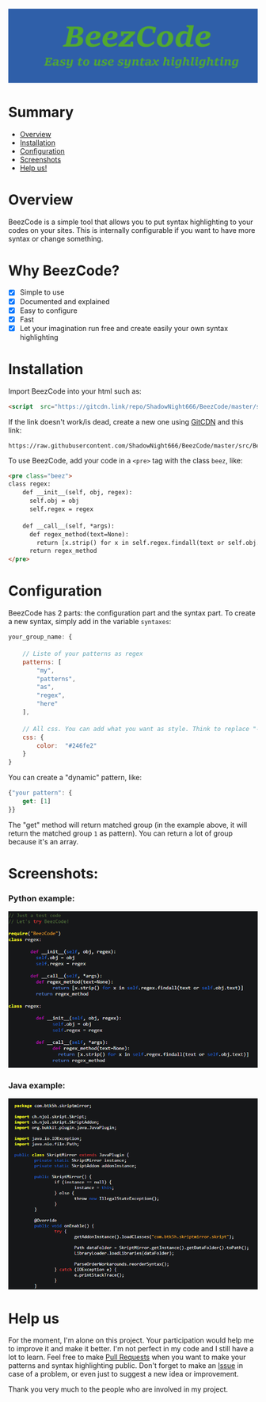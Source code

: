
![](https://raw.githubusercontent.com/ShadowNight666/BeezCode/master/images/banner.png)

# Summary

 * [Overview](#overview)
 * [Installation](#installation)
 * [Configuration](#configuration)
 * [Screenshots](#screenshots)
 * [Help us!](#help_us)

# Overview

BeezCode is a simple tool that allows you to put syntax highlighting to your codes on your sites. This is internally configurable if you want to have more syntax or change something.

# Why BeezCode?

 - [x] Simple to use
 - [x] Documented and explained
 - [x] Easy to configure
 - [x] Fast
 - [x] Let your imagination run free and create easily your own syntax highlighting

# Installation

Import BeezCode into your html such as:
```html
<script  src="https://gitcdn.link/repo/ShadowNight666/BeezCode/master/src/BeezCode.js"></script>
```
If the link doesn't work/is dead, create a new one using [GitCDN](https://gitcdn.link) and this link:
```
https://raw.githubusercontent.com/ShadowNight666/BeezCode/master/src/BeezCode.js
```

To use BeezCode, add your code in a ``<pre>`` tag with the class ``beez``, like:
```html
<pre class="beez">
class regex:
	def __init__(self, obj, regex):
	  self.obj = obj
	  self.regex = regex
  
	def __call__(self, *args):
	  def regex_method(text=None):
		return [x.strip() for x in self.regex.findall(text or self.obj.text)]
	  return regex_method
</pre>
```

# Configuration

BeezCode has 2 parts: the configuration part and the syntax part.
To create a new syntax, simply add in the variable ``syntaxes``:

```js
your_group_name: {

	// Liste of your patterns as regex
	patterns: [
		"my",
		"patterns",
		"as",
		"regex",
		"here"
	],
	
	// All css. You can add what you want as style. Think to replace "-" in your style name with "_"
	css: {
		color:  "#246fe2"
	}
}
```
You can create a "dynamic" pattern, like:
```js
{"your pattern": {
	get: [1]
}}
```
The "get" method will return matched group (in the example above, it will return the matched group ``1`` as pattern). You can return a lot of group because it's an array.

# Screenshots:

### Python example:
![](https://raw.githubusercontent.com/ShadowNight666/BeezCode/master/images/python_example.PNG)

### Java example:
![](https://raw.githubusercontent.com/ShadowNight666/BeezCode/master/images/java_example.PNG)

# Help us

For the moment, I'm alone on this project. Your participation would help me to improve it and make it better. I'm not perfect in my code and I still have a lot to learn. Feel free to make [Pull Requests](https://github.com/ShadowNight666/BeezCode/pulls) when you want to make your patterns and syntax highlighting public. Don't forget to make an [Issue](https://github.com/ShadowNight666/BeezCode/issues) in case of a problem, or even just to suggest a new idea or improvement.

Thank you very much to the people who are involved in my project.
